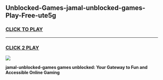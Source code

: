 
## Unblocked-Games-jamal-unblocked-games-Play-Free-ute5g
<h3>
<a href="https://premium76.site?title=jamal-unblocked-games&ref=23A">CLICK TO PLAY</a></h3>
<hr>

<h3>
<a href="https://premium76.site?title=jamal-unblocked-games&ref=23A">CLICK 2 PLAY</a>
  
</h3>

<a href="https://premium76.site?title=jamal-unblocked-games&ref=23A"><img src="https://clearcache.store/games.png"></a>


**jamal-unblocked-games games unblocked: Your Gateway to Fun and Accessible Online Gaming**
